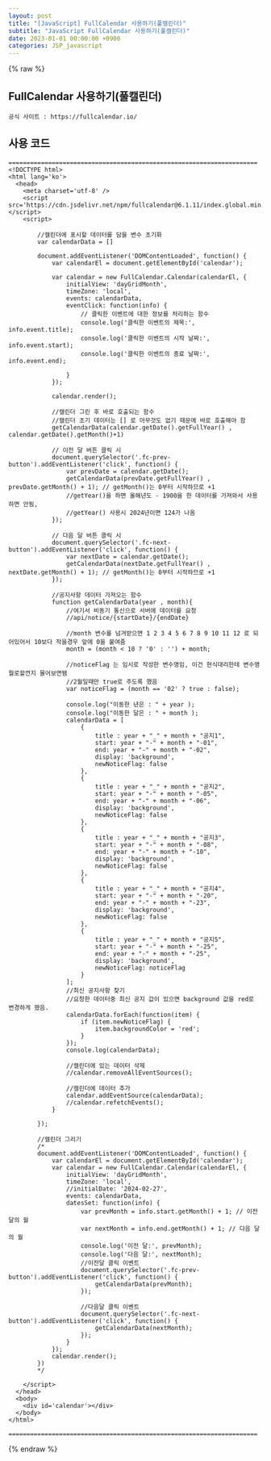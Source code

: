 ```yaml
---
layout: post
title: "[JavaScript] FullCalendar 사용하기(풀캘린더)"
subtitle: "JavaScript FullCalendar 사용하기(풀캘린더)"
date: 2023-01-01 00:00:00 +0900
categories: JSP_javascript
---
```

{% raw %}
## FullCalendar 사용하기(풀캘린더)  
	공식 사이트 : https://fullcalendar.io/  
  
## 사용 코드  
	=====================================================================  
	<!DOCTYPE html>  
	<html lang='ko'>  
	  <head>  
		<meta charset='utf-8' />  
		<script src='https://cdn.jsdelivr.net/npm/fullcalendar@6.1.11/index.global.min.js'></script>  
		<script>  
  
			//캘린더에 표시할 데이터를 담을 변수 초기화  
			var calendarData = []  
  
			document.addEventListener('DOMContentLoaded', function() {  
				var calendarEl = document.getElementById('calendar');  
  
				var calendar = new FullCalendar.Calendar(calendarEl, {  
					initialView: 'dayGridMonth',  
					timeZone: 'local',  
					events: calendarData,  
					eventClick: function(info) {  
						// 클릭한 이벤트에 대한 정보를 처리하는 함수  
						console.log('클릭한 이벤트의 제목:', info.event.title);  
						console.log('클릭한 이벤트의 시작 날짜:', info.event.start);  
						console.log('클릭한 이벤트의 종료 날짜:', info.event.end);  
  
					}  
				});  
  
				calendar.render();  
  
				//캘린더 그린 후 바로 호출되는 함수  
				//캘린더 초기 데이터는 [] 로 아무것도 없기 때문에 바로 호출해야 함  
				getCalendarData(calendar.getDate().getFullYear() , calendar.getDate().getMonth()+1)  
  
				// 이전 달 버튼 클릭 시  
				document.querySelector('.fc-prev-button').addEventListener('click', function() {  
					var prevDate = calendar.getDate();  
					getCalendarData(prevDate.getFullYear() , prevDate.getMonth() + 1); // getMonth()는 0부터 시작하므로 +1  
					//getYear()을 하면 올해년도 - 1900을 한 데이터를 가져와서 사용하면 안됨,  
					//getYear() 사용시 2024년이면 124가 나옴  
				});  
  
				// 다음 달 버튼 클릭 시  
				document.querySelector('.fc-next-button').addEventListener('click', function() {  
					var nextDate = calendar.getDate();  
					getCalendarData(nextDate.getFullYear() , nextDate.getMonth() + 1); // getMonth()는 0부터 시작하므로 +1  
				});  
  
				//공지사항 데이터 가져오는 함수  
				function getCalendarData(year , month){  
					//여기서 비동기 통신으로 서버에 데이터를 요청  
					//api/notice/{startDate}/{endDate}  
  
					//month 변수를 넘겨받으면 1 2 3 4 5 6 7 8 9 10 11 12 로 되어있어서 10보다 작을경우 앞에 0을 붙여줌  
					month = (month < 10 ? '0' : '') + month;  
  
					//noticeFlag 는 임시로 작성한 변수명임, 이건 현식대리한테 변수명 뭘로할껀지 물어보면됌  
					//2월일때만 true로 주도록 했음  
					var noticeFlag = (month == '02' ? true : false);  
  
					console.log("이동한 년은 : " + year );  
					console.log("이동한 달은 : " + month );  
					calendarData = [  
						{  
							title : year + "_" + month + "공지1",  
							start: year + "-" + month + "-01",  
							end: year + "-" + month + "-02",  
							display: 'background',  
							newNoticeFlag: false  
						},  
						{  
							title : year + "_" + month + "공지2",  
							start: year + "-" + month + "-05",  
							end: year + "-" + month + "-06",  
							display: 'background',  
							newNoticeFlag: false  
						},  
						{  
							title : year + "_" + month + "공지3",  
							start: year + "-" + month + "-08",  
							end: year + "-" + month + "-10",  
							display: 'background',  
							newNoticeFlag: false  
						},  
						{  
							title : year + "_" + month + "공지4",  
							start: year + "-" + month + "-20",  
							end: year + "-" + month + "-23",  
							display: 'background',  
							newNoticeFlag: false  
						},  
						{  
							title : year + "_" + month + "공지5",  
							start: year + "-" + month + "-25",  
							end: year + "-" + month + "-25",  
							display: 'background',  
							newNoticeFlag: noticeFlag  
						}  
					];  
					//최신 공지사항 찾기  
					//요청한 데이터중 최신 공지 값이 있으면 background 값을 red로 변경하게 했음.  
					calendarData.forEach(function(item) {  
						if (item.newNoticeFlag) {  
							item.backgroundColor = 'red';  
						}  
					});  
					console.log(calendarData);  
  
					//캘린더에 있는 데이터 삭제  
					//calendar.removeAllEventSources();  
  
					//캘린더에 데이터 추가  
					calendar.addEventSource(calendarData);  
					//calendar.refetchEvents();  
				}  
  
			});  
  
			//캘린더 그리기  
			/*  
			document.addEventListener('DOMContentLoaded', function() {  
				var calendarEl = document.getElementById('calendar');  
				var calendar = new FullCalendar.Calendar(calendarEl, {  
					initialView: 'dayGridMonth',  
					timeZone: 'local',  
					//initialDate: '2024-02-27',  
					events: calendarData,  
					datesSet: function(info) {  
						var prevMonth = info.start.getMonth() + 1; // 이전 달의 월  
						var nextMonth = info.end.getMonth() + 1; // 다음 달의 월  
						console.log('이전 달:', prevMonth);  
						console.log('다음 달:', nextMonth);  
						//이전달 클릭 이벤트  
						document.querySelector('.fc-prev-button').addEventListener('click', function() {  
							getCalendarData(prevMonth);  
						});  
  
						//다음달 클릭 이벤트  
						document.querySelector('.fc-next-button').addEventListener('click', function() {  
							getCalendarData(nextMonth);  
						});  
					}  
				});  
				calendar.render();  
			})  
			*/  
  
		</script>  
	  </head>  
	  <body>  
		<div id='calendar'></div>  
	  </body>  
	</html>  
  
	=====================================================================  

{% endraw %}
